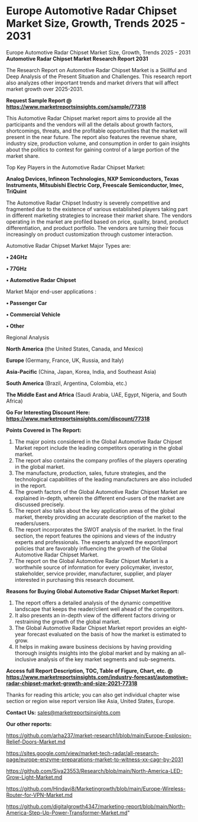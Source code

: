 # Europe Automotive Radar Chipset Market Size, Growth, Trends 2025 - 2031
Europe Automotive Radar Chipset Market Size, Growth, Trends 2025 - 2031
<strong>Automotive Radar Chipset Market Research Report 2031</strong>

The Research Report on Automotive Radar Chipset Market is a Skillful and Deep Analysis of the Present Situation and Challenges. This research report also analyzes other important trends and market drivers that will affect market growth over 2025-2031.

<strong>Request Sample Report @ <a href=https://www.marketreportsinsights.com/sample/77318>https://www.marketreportsinsights.com/sample/77318</a></strong>

This Automotive Radar Chipset market report aims to provide all the participants and the vendors will all the details about growth factors, shortcomings, threats, and the profitable opportunities that the market will present in the near future. The report also features the revenue share, industry size, production volume, and consumption in order to gain insights about the politics to contest for gaining control of a large portion of the market share.

Top Key Players in the Automotive Radar Chipset Market:

<strong>Analog Devices, Infineon Technologies, NXP Semiconductors, Texas Instruments, Mitsubishi Electric Corp, Freescale Semiconductor, Imec, TriQuint</strong>

The Automotive Radar Chipset Industry is severely competitive and fragmented due to the existence of various established players taking part in different marketing strategies to increase their market share. The vendors operating in the market are profiled based on price, quality, brand, product differentiation, and product portfolio. The vendors are turning their focus increasingly on product customization through customer interaction.

Automotive Radar Chipset Market Major Types are:

<strong>• 24GHz

• 77GHz

• Automotive Radar Chipset</strong>

Market Major end-user applications :

<strong>• Passenger Car

• Commercial Vehicle

• Other</strong>

Regional Analysis

</u><strong><b>North America</b></strong> (the United States, Canada, and Mexico)

<strong><b>Europe </b></strong>(Germany, France, UK, Russia, and Italy)

<strong><b>Asia-Pacific</b></strong> (China, Japan, Korea, India, and Southeast Asia)

<strong><b>South America</b></strong> (Brazil, Argentina, Colombia, etc.)

<strong><b>The Middle East and Africa</b></strong> (Saudi Arabia, UAE, Egypt, Nigeria, and South Africa)

<strong>Go For Interesting Discount Here: <a href=https://www.marketreportsinsights.com/discount/77318>https://www.marketreportsinsights.com/discount/77318</a></strong>

<strong>Points Covered in The Report:</strong>
<ol>
  <li>The major points considered in the Global Automotive Radar Chipset Market report include the leading competitors operating in the global market.</li>
  <li>The report also contains the company profiles of the players operating in the global market.</li>
  <li>The manufacture, production, sales, future strategies, and the technological capabilities of the leading manufacturers are also included in the report.</li>
  <li>The growth factors of the Global Automotive Radar Chipset Market are explained in-depth, wherein the different end-users of the market are discussed precisely.</li>
  <li>The report also talks about the key application areas of the global market, thereby providing an accurate description of the market to the readers/users.</li>
  <li>The report incorporates the SWOT analysis of the market. In the final section, the report features the opinions and views of the industry experts and professionals. The experts analyzed the export/import policies that are favorably influencing the growth of the Global Automotive Radar Chipset Market.</li>
  <li>The report on the Global Automotive Radar Chipset Market is a worthwhile source of information for every policymaker, investor, stakeholder, service provider, manufacturer, supplier, and player interested in purchasing this research document.</li>
</ol>
<strong>Reasons for Buying Global Automotive Radar Chipset Market Report:</strong>

<ol>
  <li>The report offers a detailed analysis of the dynamic competitive landscape that keeps the reader/client well ahead of the competitors.</li>
  <li>It also presents an in-depth view of the different factors driving or restraining the growth of the global market.</li>
  <li>The Global Automotive Radar Chipset Market report provides an eight-year forecast evaluated on the basis of how the market is estimated to grow.</li>
  <li>It helps in making aware business decisions by having providing thorough insights insights into the global market and by making an all-inclusive analysis of the key market segments and sub-segments.</li>
</ol>
<strong>Access full Report Description, TOC, Table of Figure, Chart, etc. @ <a href=https://www.marketreportsinsights.com/industry-forecast/automotive-radar-chipset-market-growth-and-size-2021-77318>https://www.marketreportsinsights.com/industry-forecast/automotive-radar-chipset-market-growth-and-size-2021-77318</a></strong>


Thanks for reading this article; you can also get individual chapter wise section or region wise report version like Asia, United States, Europe.

<strong>Contact Us:</strong>
sales@marketreportsinsights.com

<strong>Our other reports:</strong>

<a href=https://github.com/arha237/market-research1/blob/main/Europe-Explosion-Relief-Doors-Market.md>https://github.com/arha237/market-research1/blob/main/Europe-Explosion-Relief-Doors-Market.md</a>

<a href=https://sites.google.com/view/market-tech-radar/all-research-page/europe-enzyme-preparations-market-to-witness-xx-cagr-by-2031>https://sites.google.com/view/market-tech-radar/all-research-page/europe-enzyme-preparations-market-to-witness-xx-cagr-by-2031</a>

<a href=https://github.com/Siya23553/Research/blob/main/North-America-LED-Grow-Light-Market.md>https://github.com/Siya23553/Research/blob/main/North-America-LED-Grow-Light-Market.md</a>

<a href=https://github.com/Hindavi8/Marketingrowth/blob/main/Europe-Wireless-Router-for-VPN-Market.md>https://github.com/Hindavi8/Marketingrowth/blob/main/Europe-Wireless-Router-for-VPN-Market.md</a>

<a href=https://github.com/digitalgrowth4347/marketing-report/blob/main/North-America-Step-Up-Power-Transformer-Market.md>https://github.com/digitalgrowth4347/marketing-report/blob/main/North-America-Step-Up-Power-Transformer-Market.md</a>"
